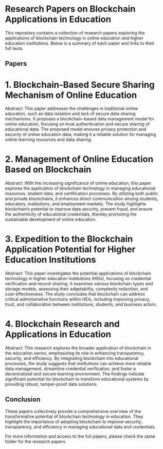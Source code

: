 # Research Papers on Blockchain Applications in Education

This repository contains a collection of research papers exploring the applications of blockchain technology in online education and higher education institutions. Below is a summary of each paper and links to their full texts.

## Papers
# 1. Blockchain-Based Secure Sharing Mechanism of Online Education

Abstract: This paper addresses the challenges in traditional online education, such as data isolation and lack of secure data sharing mechanisms. It proposes a blockchain-based data management model for online education, focusing on trust authentication and secure sharing of educational data. The proposed model ensures privacy protection and security of online education data, making it a reliable solution for managing online learning resources and data sharing.

# 2. Management of Online Education Based on Blockchain

Abstract: With the increasing significance of online education, this paper explores the application of blockchain technology in managing educational resources, student data, and certification processes. By utilizing both public and private blockchains, it enhances direct communication among students, educators, institutions, and employment markets. The study highlights blockchain’s potential to improve data security, prevent fraud, and ensure the authenticity of educational credentials, thereby promoting the sustainable development of online education.

# 3. Expedition to the Blockchain Application Potential for Higher Education Institutions

Abstract: This paper investigates the potential applications of blockchain technology in higher education institutions (HEIs), focusing on credential verification and record-sharing. It examines various blockchain types and storage models, assessing their adaptability, complexity reduction, and cost-effectiveness. The study concludes that blockchain can address critical administrative functions within HEIs, including improving privacy, trust, and collaboration between institutions, students, and business actors.

# 4. Blockchain Research and Applications in Education

Abstract: This research explores the broader application of blockchain in the education sector, emphasizing its role in enhancing transparency, security, and efficiency. By integrating blockchain into educational processes, the study suggests that institutions can achieve more reliable data management, streamline credential verification, and foster a decentralized and secure learning environment. The findings indicate significant potential for blockchain to transform educational systems by providing robust, tamper-proof data solutions.

## Conclusion

These papers collectively provide a comprehensive overview of the transformative potential of blockchain technology in education. They highlight the importance of adopting blockchain to improve security, transparency, and efficiency in managing educational data and credentials.

For more information and access to the full papers, please check the same folder for the research papers.
